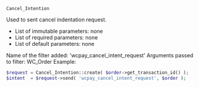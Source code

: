 `Cancel_Intention`

Used to sent cancel indentation request.

- List of immutable parameters: none
- List of required parameters: none
- List of default parameters: none

Name of the filter added: 'wcpay_cancel_intent_request'
Arguments passed to filter: WC_Order
Example:

```php
$request = Cancel_Intention::create( $order->get_transaction_id() );
$intent  = $request->send( 'wcpay_cancel_intent_request', $order );
```
